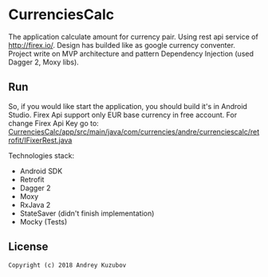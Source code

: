 # CurrenciesCalc

The application calculate amount for currency pair. Using rest api service of http://firex.io/. 
Design has builded like as google currency conventer. 
Project write on MVP architecture and pattern Dependency Injection (used Dagger 2, Moxy libs). 


## Run

  So, if you would like start the application, you should build it's in Android Studio. 
  Firex Api support only EUR base currency in free account. 
  For change Firex Api Key go to: 
  [CurrenciesCalc/app/src/main/java/com/currencies/andre/currenciescalc/retrofit/IFixerRest.java](https://github.com/AndreKuzubov/CurrenciesCalc/blob/master/app/src/main/java/com/currencies/andre/currenciescalc/retrofit/IFixerRest.java)  



Technologies stack:
  * Android SDK
  * Retrofit 
  * Dagger 2
  * Moxy
  * RxJava 2
  * StateSaver (didn't finish implementation)
  * Mocky (Tests)
  


 ## License
```
Copyright (c) 2018 Andrey Kuzubov
```
  
